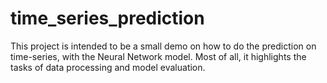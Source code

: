 # time_series_prediction

This project is intended to be a small demo on how to do the prediction on time-series, with the Neural Network model. 
Most of all, it highlights the tasks of data processing and model evaluation. 
